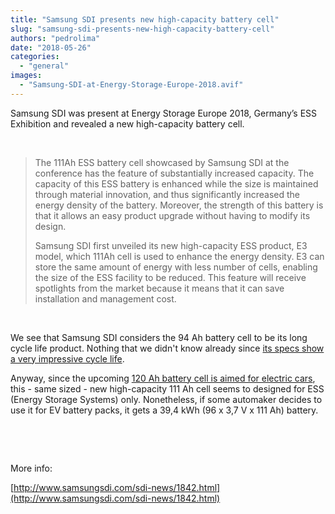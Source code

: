 ```yaml
---
title: "Samsung SDI presents new high-capacity battery cell"
slug: "samsung-sdi-presents-new-high-capacity-battery-cell"
authors: "pedrolima"
date: "2018-05-26"
categories: 
  - "general"
images: 
  - "Samsung-SDI-at-Energy-Storage-Europe-2018.avif"
---
```


Samsung SDI was present at Energy Storage Europe 2018, Germany’s ESS Exhibition and revealed a new high-capacity battery cell.

 

> The 111Ah ESS battery cell showcased by Samsung SDI at the conference has the feature of substantially increased capacity. The capacity of this ESS battery is enhanced while the size is maintained through material innovation, and thus significantly increased the energy density of the battery. Moreover, the strength of this battery is that it allows an easy product upgrade without having to modify its design.
> 
> Samsung SDI first unveiled its new high-capacity ESS product, E3 model, which 111Ah cell is used to enhance the energy density. E3 can store the same amount of energy with less number of cells, enabling the size of the ESS facility to be reduced. This feature will receive spotlights from the market because it means that it can save installation and management cost.

 

We see that Samsung SDI considers the 94 Ah battery cell to be its long cycle life product. Nothing that we didn't know already since [its specs show a very impressive cycle life](/2018/04/05/samsung-sdi-94-ah-battery-cell-full-specifications/).

Anyway, since the upcoming [120 Ah battery cell is aimed for electric cars](http://www.samsungsdi.com/sdi-news/1443.html?idx=1443), this - same sized - new high-capacity 111 Ah cell seems to designed for ESS (Energy Storage Systems) only. Nonetheless, if some automaker decides to use it for EV battery packs, it gets a 39,4 kWh (96 x 3,7 V x 111 Ah) battery.

 

 

More info:

[http://www.samsungsdi.com/sdi-news/1842.html](http://www.samsungsdi.com/sdi-news/1842.html)
